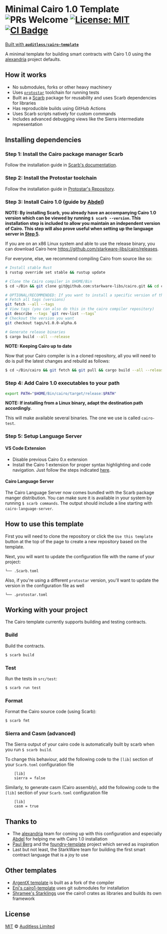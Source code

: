 # Minimal Cairo 1.0 Template  ![PRs Welcome](https://img.shields.io/badge/PRs-welcome-green.svg) [![License: MIT](https://img.shields.io/badge/License-MIT-yellow.svg)](https://github.com/auditless/cairo-template/blob/main/LICENSE) <a href="https://github.com/auditless/cairo-template/actions/workflows/test.yaml"> <img src="https://github.com/auditless/cairo-template/actions/workflows/test.yaml/badge.svg?event=push" alt="CI Badge"/> </a>

[Built with **`auditless/cairo-template`**](https://github.com/auditless/cairo-template)

A minimal template for building smart contracts with Cairo 1.0
using the [alexandria](https://github.com/keep-starknet-strange/alexandria) project defaults.

## How it works

- No submodules, forks or other heavy machinery
- Uses [`protostar`](https://github.com/software-mansion/protostar) toolchain for running tests
- Built as a [Scarb](https://github.com/software-mansion/scarb) package for reusability and uses Scarb dependencies for libraries
- Has reproducible builds using GitHub Actions
- Uses Scarb scripts natively for custom commands
- Includes advanced debugging views like the Sierra intermediate representation

## Installing dependencies

### Step 1: Install the Cairo package manager Scarb

Follow the installation guide in [Scarb's documentation](https://docs.swmansion.com/scarb).

### Step 2: Install the Protostar toolchain

Follow the installation guide in [Protostar's Repository](https://github.com/software-mansion/protostar).


### Step 3: Install Cairo 1.0 (guide by [Abdel](https://github.com/abdelhamidbakhta))

**NOTE: By installing Scarb, you already have an accompanying Cairo 1.0 version which can be viewed by running `$ scarb --version`. This installation step is included to allow you maintain an independent version of Cairo. This step will also prove useful when setting up the language server in [Step 5](#step-5-setup-language-server).**

If you are on an x86 Linux system and able to use the release binary,
you can download Cairo here https://github.com/starkware-libs/cairo/releases.

For everyone, else, we recommend compiling Cairo from source like so:

```bash
# Install stable Rust
$ rustup override set stable && rustup update

# Clone the Cairo compiler in $HOME/Bin
$ cd ~/Bin && git clone git@github.com:starkware-libs/cairo.git && cd cairo

# OPTIONAL/RECOMMENDED: If you want to install a specific version of the compiler
# Fetch all tags (versions)
git fetch --all --tags
# View tags (you can also do this in the cairo compiler repository)
git describe --tags `git rev-list --tags`
# Checkout the version you want
git checkout tags/v1.0.0-alpha.6

# Generate release binaries
$ cargo build --all --release
```

**NOTE: Keeping Cairo up to date**

Now that your Cairo compiler is in a cloned repository, all you will need to do
is pull the latest changes and rebuild as follows:

```bash
$ cd ~/Bin/cairo && git fetch && git pull && cargo build --all --release
```

### Step 4: Add Cairo 1.0 executables to your path

```bash
export PATH="$HOME/Bin/cairo/target/release:$PATH"
```

**NOTE: If installing from a Linux binary, adapt the destination path accordingly.**

This will make available several binaries. The one we use is called `cairo-test`.

### Step 5: Setup Language Server

#### VS Code Extension

- Disable previous Cairo 0.x extension
- Install the Cairo 1 extension for proper syntax highlighting and code navigation.
Just follow the steps indicated [here](https://github.com/starkware-libs/cairo/blob/main/vscode-cairo/README.md).

#### Cairo Language Server

The Cairo Language Server now comes bundled with the Scarb package manger distribution.
You can make sure it is available in your system by running `$ scarb commands`.
The output should include a line starting with `cairo-language-server`.

## How to use this template

First you will need to clone the repository or click the `Use this template` button
at the top of the page to create a new repository based on the template.

Next, you will want to update the configuration file with the name of your project:

```
└── .Scarb.toml
```
Also, if you're using a different `protostar` version, you'll want to update the version in the configuration file as well
```
└── .protostar.toml
```
## Working with your project

The Cairo template currently supports building and testing contracts.

### Build

Build the contracts.

```bash
$ scarb build
```

### Test

Run the tests in `src/test`:

```bash
$ scarb run test
```

### Format

Format the Cairo source code (using Scarb):

```bash
$ scarb fmt
```

### Sierra and Casm (advanced)
The Sierra output of your cairo code is automatically built by scarb when you run `$ scarb build`.

To change this behaviour, add the following code to the `[lib]` section of your `Scarb.toml` configuration file
```
    [lib]
    sierra = false
```
Similarly, to generate casm (Cairo assembly), add the following code to the `[lib]` section of your `Scarb.toml` configuration file
```
    [lib]
    casm = true
```

## Thanks to

- The [alexandria](https://github.com/keep-starknet-strange/alexandria) team for coming up with
this configuration and especially [Abdel](https://github.com/abdelhamidbakhta) for helping me with Cairo 1.0 installation
- [Paul Berg](https://github.com/PaulRBerg) and the [foundry-template](https://github.com/paulrberg/foundry-template) project which served as inspiration
- Last but not least, the StarkWare team for building the first smart contract language that is a joy to use

## Other templates

- [ArgentX template](https://github.com/argentlabs/starknet-build/tree/main/cairo1.0) is built as a fork of the compiler
- [Eni's cairo1-template](https://github.com/msaug/cairo1-template) uses git submodules for installation
- [Shramee's Starklings](https://github.com/shramee/starklings-cairo1) use the cairo1 crates as libraries and builds its own framework

## License

[MIT](https://github.com/auditless/cairo-template/blob/main/LICENSE) © [Auditless Limited](https://www.auditless.com)
